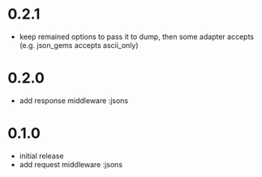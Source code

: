 # 0.2.1

* keep remained options to pass it to dump, then some adapter accepts (e.g. json_gems accepts ascii_only)

# 0.2.0

* add response middleware :jsons

# 0.1.0

* initial release
 * add request middleware :jsons
